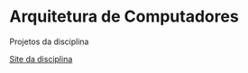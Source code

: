 # Arquitetura de Computadores

Projetos da disciplina

[Site da disciplina](http://www.lia.ufc.br/~yuri/20181/arquitetura/ "http://www.lia.ufc.br/~yuri/20181/arquitetura/")
